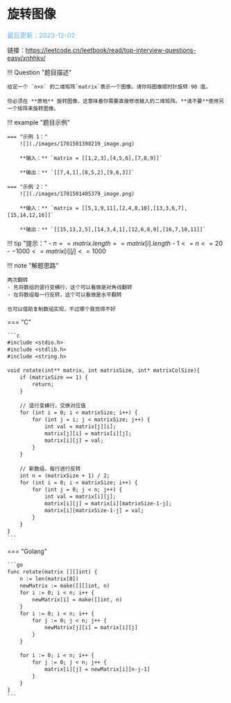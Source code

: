 # 旋转图像

<span style="color:rgb(100,180,246);font-size:11pt">最后更新：2023-12-02</span>

链接：https://leetcode.cn/leetbook/read/top-interview-questions-easy/xnhhkv/

!!! Question "题目描述"

    给定一个 `n×n` 的二维矩阵`matrix`表示一个图像。请你将图像顺时针旋转 90 度。

    你必须在 **原地** 旋转图像，这意味着你需要直接修改输入的二维矩阵。**请不要**使用另一个矩阵来旋转图像。


!!! example "题目示例"

    === "示例 1："
        ![](./images/1701501398219_image.png)

        **输入：** `matrix = [[1,2,3],[4,5,6],[7,8,9]]`

        **输出：** `[[7,4,1],[8,5,2],[9,6,3]]`

    === "示例 2："
        ![](./images/1701501405379_image.png)

        **输入：** `matrix = [[5,1,9,11],[2,4,8,10],[13,3,6,7],[15,14,12,16]]`

        **输出：** `[[15,13,2,5],[14,3,4,1],[12,6,8,9],[16,7,10,11]]`


!!! tip "提示："
    - $n == matrix.length == matrix[i].length$
    - $1 <= n <= 20$
    - $-1000 <= matrix[i][j] <= 1000$

!!! note "解题思路"

    两次翻转
    - 先将数组的竖行变横行，这个可以看做是对角线翻转
    - 在将数组每一行反转，这个可以看做是水平翻转

    也可以借助复制数组实现，不过哪个我觉得不好

=== "C"

    ```c
    #include <stdio.h>
    #include <stdlib.h>
    #include <string.h>

    void rotate(int** matrix, int matrixSize, int* matrixColSize){
        if (matrixSize == 1) {
            return;
        }

        // 竖行变横行，交换对应值
        for (int i = 0; i < matrixSize; i++) {
            for (int j = i; j < matrixSize; j++) {
                int val = matrix[j][i];
                matrix[j][i] = matrix[i][j];
                matrix[i][j] = val;
            }
        }

        // 新数组，每行进行反转
        int n = (matrixSize + 1) / 2;
        for (int i = 0; i < matrixSize; i++) {
            for (int j = 0; j < n; j++) {
                int val = matrix[i][j];
                matrix[i][j] = matrix[i][matrixSize-1-j];
                matrix[i][matrixSize-1-j] = val;
            }
        }
    }
    ```

=== "Golang"

    ```go
    func rotate(matrix [][]int) {
        n := len(matrix[0])
        newMatrix := make([][]int, n)
        for i := 0; i < n; i++ {
            newMatrix[i] = make([]int, n)
        }
        for i := 0; i < n; i++ {
            for j := 0; j < n; j++ {
                newMatrix[j][i] = matrix[i][j]
            }
        }

        for i := 0; i < n; i++ {
            for j := 0; j < n; j++ {
                matrix[i][j] = newMatrix[i][n-j-1]
            }
        }
    }
    ```